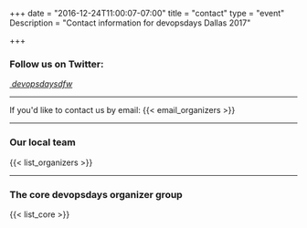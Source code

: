 +++
date = "2016-12-24T11:00:07-07:00"
title = "contact"
type = "event"
Description = "Contact information for devopsdays Dallas 2017"

+++

<div class = "card" style="max-width: 600px;padding-left:0px;padding-right:0px">
  <h3 class = "card-header">Follow us on Twitter:</h3>
  <div class = "card-block">
    <a href="http://twitter.com/devopsdaysdfw" class="card-link"><i class="fa fa-twitter fa-2x" aria-hidden="true">&nbsp;devopsdaysdfw</i></a>
    <p class = "card-text">
    <hr>
    If you'd like to contact us by email: {{< email_organizers >}}
    </p>
  </div>
</div>
<hr>
<h3>Our local team</h3>

{{< list_organizers >}}
<hr>
<h3>The core devopsdays organizer group</h3>

{{< list_core >}}

<br>
<br>
<!-- Go to www.addthis.com/dashboard to customize your tools -->
<div class="addthis_horizontal_follow_toolbox"></div>
<!-- Go to www.addthis.com/dashboard to customize your tools -->
<script type="text/javascript" src="//s7.addthis.com/js/300/addthis_widget.js#pubid=ra-5724f5b54cc142a1"></script>
